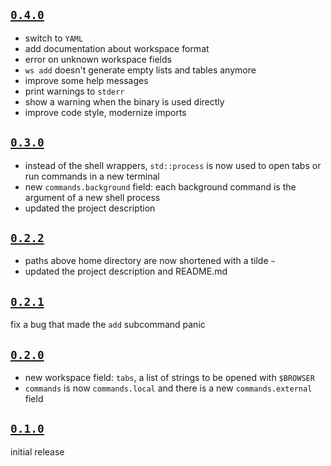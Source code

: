 ## [`0.4.0`](48bd22e8079f0ea32a0a3127c37294c1fd9bab51)
- switch to `YAML`
- add documentation about workspace format
- error on unknown workspace fields
- `ws add` doesn't generate empty lists and tables anymore
- improve some help messages
- print warnings to `stderr`
- show a warning when the binary is used directly
- improve code style, modernize imports

## [`0.3.0`](7b09d1948816439b7c598f92dc0535f0b2ab101a)
- instead of the shell wrappers, `std::process` is now used to open tabs or run commands in a new terminal
- new `commands.background` field: each background command is the argument of a new shell process
- updated the project description

## [`0.2.2`](a5d0aad79c12a809cbab90bddbf5155aac526d7d)
- paths above home directory are now shortened with a tilde `~`
- updated the project description and README.md

## [`0.2.1`](fc4532683b6be21cd51efe3596aa64e4132136e1)
fix a bug that made the `add` subcommand panic

## [`0.2.0`](d380b6924e4df26cf85ff8e842d95b1b2c2f0ce8)
- new workspace field: `tabs`, a list of strings to be opened with `$BROWSER`
- `commands` is now `commands.local` and there is a new `commands.external` field

## [`0.1.0`](1ace6469b076889a7114484f56724fdd533585c2)
initial release
